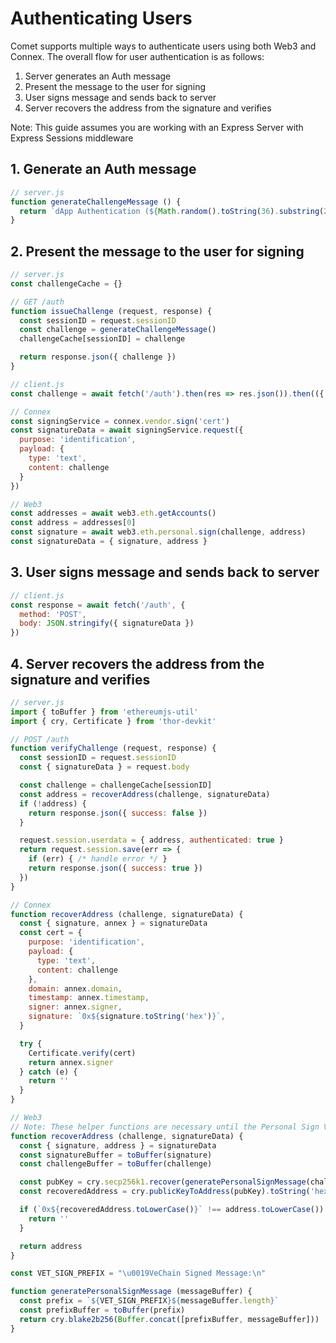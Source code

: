 # Authenticating Users

Comet supports multiple ways to authenticate users using both Web3 and Connex. The overall flow for user authentication is as follows:

1. Server generates an Auth message
2. Present the message to the user for signing
3. User signs message and sends back to server
4. Server recovers the address from the signature and verifies

Note: This guide assumes you are working with an Express Server with Express Sessions middleware
## 1. Generate an Auth message
```js
// server.js
function generateChallengeMessage () {
  return `dApp Authentication (${Math.random().toString(36).substring(2)})`
}
```

## 2. Present the message to the user for signing
```js
// server.js
const challengeCache = {}

// GET /auth
function issueChallenge (request, response) {
  const sessionID = request.sessionID
  const challenge = generateChallengeMessage()
  challengeCache[sessionID] = challenge

  return response.json({ challenge })
}
```
```js
// client.js
const challenge = await fetch('/auth').then(res => res.json()).then(({ challenge }) => challenge)

// Connex
const signingService = connex.vendor.sign('cert')
const signatureData = await signingService.request({
  purpose: 'identification',
  payload: {
    type: 'text',
    content: challenge
  }
})

// Web3
const addresses = await web3.eth.getAccounts()
const address = addresses[0]
const signature = await web3.eth.personal.sign(challenge, address)
const signatureData = { signature, address }
```

## 3. User signs message and sends back to server
```js
// client.js
const response = await fetch('/auth', {
  method: 'POST',
  body: JSON.stringify({ signatureData })
})
```

## 4. Server recovers the address from the signature and verifies
```js
// server.js
import { toBuffer } from 'ethereumjs-util'
import { cry, Certificate } from 'thor-devkit'

// POST /auth
function verifyChallenge (request, response) {
  const sessionID = request.sessionID
  const { signatureData } = request.body

  const challenge = challengeCache[sessionID]
  const address = recoverAddress(challenge, signatureData)
  if (!address) {
    return response.json({ success: false })
  }

  request.session.userdata = { address, authenticated: true }
  return request.session.save(err => {
    if (err) { /* handle error */ }
    return response.json({ success: true })
  })
}

// Connex
function recoverAddress (challenge, signatureData) {
  const { signature, annex } = signatureData
  const cert = {
    purpose: 'identification',
    payload: {
      type: 'text',
      content: challenge
    },
    domain: annex.domain,
    timestamp: annex.timestamp,
    signer: annex.signer,
    signature: `0x${signature.toString('hex')}`,
  }

  try {
    Certificate.verify(cert)
    return annex.signer
  } catch (e) {
    return ''
  }
}

// Web3
// Note: These helper functions are necessary until the Personal Sign VIP has been approved. See https://github.com/vechain/VIPs/pull/3. Once the VIP is approved, `web3.eth.accounts.recover` will replace these functions
function recoverAddress (challenge, signatureData) {
  const { signature, address } = signatureData
  const signatureBuffer = toBuffer(signature)
  const challengeBuffer = toBuffer(challenge)

  const pubKey = cry.secp256k1.recover(generatePersonalSignMessage(challengeBuffer), signatureBuffer)
  const recoveredAddress = cry.publicKeyToAddress(pubKey).toString('hex')

  if (`0x${recoveredAddress.toLowerCase()}` !== address.toLowerCase()) {
    return ''
  }

  return address
}

const VET_SIGN_PREFIX = "\u0019VeChain Signed Message:\n"

function generatePersonalSignMessage (messageBuffer) {
  const prefix = `${VET_SIGN_PREFIX}${messageBuffer.length}`
  const prefixBuffer = toBuffer(prefix)
  return cry.blake2b256(Buffer.concat([prefixBuffer, messageBuffer]))
}
```
